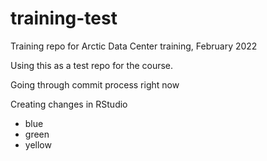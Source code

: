 # training-test
Training repo for Arctic Data Center training, February 2022

Using this as a test repo for the course. 

Going through commit process right now

Creating changes in RStudio

- blue
- green
- yellow